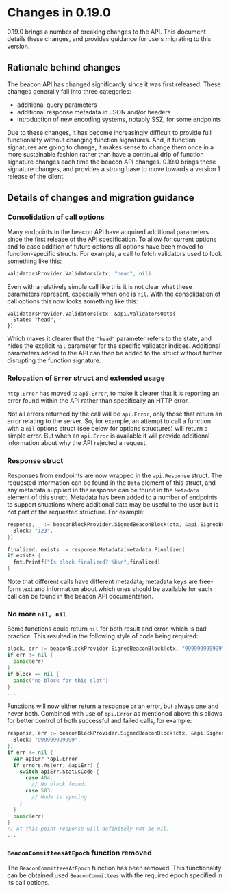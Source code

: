 # Changes in 0.19.0

0.19.0 brings a number of breaking changes to the API.  This document details these changes, and provides guidance for users migrating to this version.

## Rationale behind changes

The beacon API has changed significantly since it was first released.  These changes generally fall into three categories:

- additional query parameters
- additional response metadata in JSON and/or headers
- introduction of new encoding systems, notably SSZ, for some endpoints

Due to these changes, it has become increasingly difficult to provide full functionality without changing function signatures.  And, if function signatures are going to change, it makes sense to change them once in a more sustainable fashion rather than have a continual drip of function signature changes each time the beacon API changes.  0.19.0 brings these signature changes, and provides a strong base to move towards a version 1 release of the client.

## Details of changes and migration guidance

### Consolidation of call options
Many endpoints in the beacon API have acquired additional parameters since the first release of the API specification.  To allow for current options and to ease addition of future options all options have been moved to function-specific structs.  For example, a call to fetch validators used to look something like this:

```go
validatorsProvider.Validators(ctx, "head", nil)
```

Even with a relatively simple call like this it is not clear what these parameters represent, especially when one is `nil`.  With the consolidation of call options this now looks something like this:

```
validatorsProvider.Validators(ctx, &api.ValidatorsOpts{
  State: "head",
})
```

Which makes it clearer that the `"head"` parameter refers to the state, and hides the explicit `nil` parameter for the specific validator indices.  Additional parameters added to the API can then be added to the struct without further disrupting the function signature.

### Relocation of `Error` struct and extended usage
`http.Error` has moved to `api.Error`, to make it clearer that it is reporting an error found within the API rather than specifically an HTTP error.

Not all errors returned by the call will be `api.Error`, only those that return an error relating to the server.  So, for example, an attempt to call a function with a `nil` options struct (see below for options structures) will return a simple error.  But when an `api.Error` is available it will provide additional information about why the API rejected a request.

### Response struct
Responses from endpoints are now wrapped in the `api.Response` struct.  The requested information can be found in the `Data` element of this struct, and any metadata supplied in the response can be found in the `Metadata` element of this struct.  Metadata has been added to a number of endpoints to support situations where additional data may be useful to the user but is not part of the requested structure.  For example:

```go
response, _ := beaconBlockProvider.SignedBeaconBlock(ctx, &api.SignedBeaconBlockOpts{
  Block: "123",
})

finalized, exists := response.Metadata[metadata.Finalized]
if exists {
  fmt.Printf("Is block finalized? %b\n",finalized)
}
```

Note that different calls have different metadata; metadata keys are free-form text and information about which ones should be available for each call can be found in the beacon API documentation.

### No more `nil, nil`
Some functions could return `nil` for both result and error, which is bad practice.  This resulted in the following style of code being required:

```go
block, err := beaconBlockProvider.SignedBeaconBlock(ctx, "999999999999")
if err != nil {
  panic(err)
}
if block == nil {
  panic("no block for this slot")
}
...
```

Functions will now either return a response or an error, but always one and never both.  Combined with use of `api.Error` as mentioned above this allows for better control of both successful and failed calls, for example:

```go
response, err := beaconBlockProvider.SignedBeaconBlock(ctx, &api.SignedBeaconBlockOpts{
  Block: "999999999999",
})
if err != nil {
  var apiErr *api.Error
  if errors.As(err, &apiErr) {
    switch apiErr.StatusCode {
      case 404:
        // No block found.
      case 503:
        // Node is syncing.
    }
  }
  panic(err)
}
// At this point response will definitely not be nil.
...
```

### `BeaconCommitteesAtEpoch` function removed

The `BeaconCommitteesAtEpoch` function has been removed.  This functionality can be obtained used `BeaconCommittees` with the required epoch specified in its call options.

